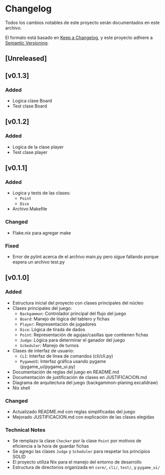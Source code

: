 # Changelog

Todos los cambios notables de este proyecto serán documentados en este archivo.

El formato está basado en [Keep a Changelog](https://keepachangelog.com/en/1.1.0/),
y este proyecto adhiere a [Semantic Versioning](https://semver.org/spec/v2.0.0.html).

## [Unreleased]


## [v0.1.3]

### Added
- Logica clase Board
- Test clase Board

## [v0.1.2]

### Added
- Logica de la clase player
- Test clase player

## [v0.1.1]

### Added
- Logica y tests de las clases:
    - `Point`
    - `Dice`
- Archivo Makefile

### Changed
- Flake.nix para agregar make

### Fixed
- Error de pylint acerca de el archivo main.py pero sigue fallando porque espera un archivo test.py

## [v0.1.0]

### Added
- Estructura inicial del proyecto con clases principales del núcleo
- Clases principales del juego:
  - `Backgammon`: Controlador principal del flujo del juego
  - `Board`: Manejo de lógica del tablero y fichas
  - `Player`: Representación de jugadores
  - `Dice`: Lógica de tirada de dados
  - `Point`: Representación de agujas/casillas que contienen fichas
  - `Judge`: Lógica para determinar el ganador del juego
  - `Scheduler`: Manejo de turnos
- Clases de interfaz de usuario:
  - `CLI`: Interfaz de línea de comandos (cli/cli.py)
  - `PygameUI`: Interfaz gráfica usando pygame (pygame_ui/pygame_ui.py)
- Documentación de reglas del juego en README.md
- Documentación de justificación de clases en JUSTIFICACION.md
- Diagrama de arquitectura del juego (backgammon-planing.excalidraw)
- Nix shell

### Changed
- Actualizado README.md con reglas simplificadas del juego
- Mejorado JUSTIFICACION.md con explicación de las clases elegidas

### Technical Notes
- Se remplazo la clase `Checker` por la clase `Point` por motivos de eficiencia a la hora de guardar fichas 
- Se agrego las clases `Judge` y `Scheduler` para respetar los principios SOLID
- El proyecto utiliza Nix para el manejo del entorno de desarrollo
- Estructura de directorios organizada en `core/`, `cli/`, `test/`, y `pygame_ui/`

